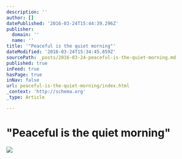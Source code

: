 ```yaml
---
description: ''
author: []
datePublished: '2016-03-24T15:44:39.296Z'
publisher:
  domain: ''
  name: ''
title: '"Peaceful is the quiet morning"'
dateModified: '2016-03-24T15:34:45.859Z'
sourcePath: _posts/2016-03-24-peaceful-is-the-quiet-morning.md
published: true
inFeed: true
hasPage: true
inNav: false
url: peaceful-is-the-quiet-morning/index.html
_context: 'http://schema.org'
_type: Article

---
```

# "Peaceful is the quiet morning"
![](https://the-grid-user-content.s3-us-west-2.amazonaws.com/8f58bab4-44bf-43ae-8d5e-f79aac2bd0bb.png)